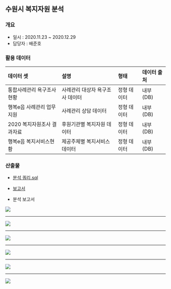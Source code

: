 ## 수원시 복지자원 분석

### 개요
- 일시 : 2020.11.23 ~ 2020.12.29
- 담당자 : 배준호

### 활용 데이터

| 데이터 셋            | 설명 | 형태 | 데이터 출처      |
| :-------------------- | :---- | :---------- | :--------------- |
| 통합사례관리 욕구조사 현황      | 사례관리 대상자 욕구조사 데이터 | 정형 데이터 | 내부 (DB) |
| 행복e음 사례관리 업무지원       | 사례관리 상담 데이터 | 정형 데이터 | 내부 (DB) |
| 2020 복지자원조사 결과자료      | 후원기관별 복지자원 데이터 | 정형 데이터 | 내부 (DB) |
| 행복e음 복지서비스현황          | 제공주체별 복지서비스 데이터 | 정형 데이터 | 내부 (DB) |

### 산출물


-  [분석 쿼리.sql](https://github.com/juunho/Bigintern-2020/blob/e7bd3f6882fe1811a7cb04120c541731efffe9c5/Data%20Visualization/2.%20%EC%A3%BC%EC%A0%95%EC%B0%A8%20%EA%B4%80%EB%A0%A8%20%EB%AF%BC%EC%9B%90%20%ED%98%84%ED%99%A9%20%ED%8C%8C%EC%95%85%EC%9D%84%20%ED%86%B5%ED%95%9C%20%EC%A0%9C%EB%8F%84%20%EA%B0%9C%EC%84%A0/%EB%B6%84%EC%84%9D%EC%BF%BC%EB%A6%AC.md)

- [보고서](https://github.com/juunho/Bigintern-2020/blob/022a21bc362e35bb572b377c040edf4380fdac62/Data%20Analytics/1.%20%EC%88%98%EC%9B%90%EC%8B%9C%20%EB%B3%B5%EC%A7%80%EC%9E%90%EC%9B%90%20%EB%B6%84%EC%84%9D/IMAGE/README.md)

- 분석 보고서
<img src= https://github.com/juunho/Bigintern-2020/blob/356d93cfbafbe24b193de4b6b7b93f5f704be436/Data%20Analytics/1.%20%EC%88%98%EC%9B%90%EC%8B%9C%20%EB%B3%B5%EC%A7%80%EC%9E%90%EC%9B%90%20%EB%B6%84%EC%84%9D/IMAGE/IMAGE001.png>

---

<img src= https://github.com/juunho/Bigintern-2020/blob/356d93cfbafbe24b193de4b6b7b93f5f704be436/Data%20Analytics/1.%20%EC%88%98%EC%9B%90%EC%8B%9C%20%EB%B3%B5%EC%A7%80%EC%9E%90%EC%9B%90%20%EB%B6%84%EC%84%9D/IMAGE/IMAGE002.png>

---

<img src= https://github.com/juunho/Bigintern-2020/blob/356d93cfbafbe24b193de4b6b7b93f5f704be436/Data%20Analytics/1.%20%EC%88%98%EC%9B%90%EC%8B%9C%20%EB%B3%B5%EC%A7%80%EC%9E%90%EC%9B%90%20%EB%B6%84%EC%84%9D/IMAGE/IMAGE003.png>

---

<img src= https://github.com/juunho/Bigintern-2020/blob/356d93cfbafbe24b193de4b6b7b93f5f704be436/Data%20Analytics/1.%20%EC%88%98%EC%9B%90%EC%8B%9C%20%EB%B3%B5%EC%A7%80%EC%9E%90%EC%9B%90%20%EB%B6%84%EC%84%9D/IMAGE/IMAGE004.png>

---

<img src= https://github.com/juunho/Bigintern-2020/blob/356d93cfbafbe24b193de4b6b7b93f5f704be436/Data%20Analytics/1.%20%EC%88%98%EC%9B%90%EC%8B%9C%20%EB%B3%B5%EC%A7%80%EC%9E%90%EC%9B%90%20%EB%B6%84%EC%84%9D/IMAGE/IMAGE005.png>

---

<img src= https://github.com/juunho/Bigintern-2020/blob/356d93cfbafbe24b193de4b6b7b93f5f704be436/Data%20Analytics/1.%20%EC%88%98%EC%9B%90%EC%8B%9C%20%EB%B3%B5%EC%A7%80%EC%9E%90%EC%9B%90%20%EB%B6%84%EC%84%9D/IMAGE/IMAGE006.png>

